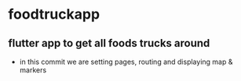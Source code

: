 # foodtruckapp
## flutter app to get all foods trucks around 
- in this commit we are setting pages, routing and displaying map & markers 


